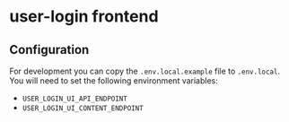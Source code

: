 # user-login frontend

## Configuration

For development you can copy the `.env.local.example` file to `.env.local`.  
You will need to set the following environment variables:  

- `USER_LOGIN_UI_API_ENDPOINT`
- `USER_LOGIN_UI_CONTENT_ENDPOINT`
